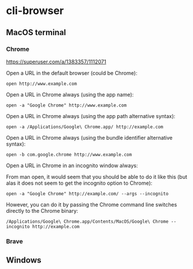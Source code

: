 # cli-browser

## MacOS terminal

### Chrome

https://superuser.com/a/1383357/1112071

Open a URL in the default browser (could be Chrome):

`open http://www.example.com`

Open a URL in Chrome always (using the app name):

`open -a "Google Chrome" http://www.example.com`

Open a URL in Chrome always (using the app path alternative syntax):

`open -a /Applications/Google\ Chrome.app/ http://example.com`

Open a URL in Chrome always (using the bundle identifier alternative syntax):

`open -b com.google.chrome http://www.example.com`

Open a URL in Chrome in an incognito window always:

From man open, it would seem that you should be able to do it like this (but alas it does not seem to get the incognito option to Chrome):

`open -a "Google Chrome" http://example.com/ --args --incognito`

However, you can do it by passing the Chrome command line switches directly to the Chrome binary:

`/Applications/Google\ Chrome.app/Contents/MacOS/Google\ Chrome --incognito http://example.com`

### Brave

## Windows 
